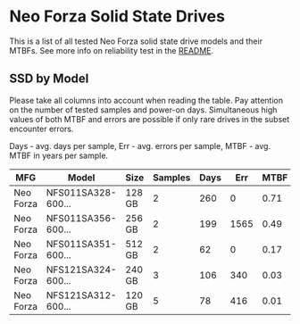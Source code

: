 Neo Forza Solid State Drives
============================

This is a list of all tested Neo Forza solid state drive models and their MTBFs. See
more info on reliability test in the [README](https://github.com/linuxhw/SMART).

SSD by Model
------------

Please take all columns into account when reading the table. Pay attention on the
number of tested samples and power-on days. Simultaneous high values of both MTBF
and errors are possible if only rare drives in the subset encounter errors.

Days - avg. days per sample,
Err  - avg. errors per sample,
MTBF - avg. MTBF in years per sample.

| MFG       | Model              | Size   | Samples | Days  | Err   | MTBF |
|-----------|--------------------|--------|---------|-------|-------|------|
| Neo Forza | NFS011SA328-600... | 128 GB | 2       | 260   | 0     | 0.71   |
| Neo Forza | NFS011SA356-600... | 256 GB | 2       | 199   | 1565  | 0.49   |
| Neo Forza | NFS011SA351-600... | 512 GB | 2       | 62    | 0     | 0.17   |
| Neo Forza | NFS121SA324-600... | 240 GB | 3       | 106   | 340   | 0.03   |
| Neo Forza | NFS121SA312-600... | 120 GB | 5       | 78    | 416   | 0.01   |
